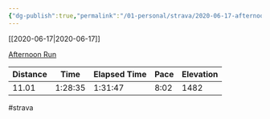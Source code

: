 ```yaml
---
{"dg-publish":true,"permalink":"/01-personal/strava/2020-06-17-afternoon-run/"}
---
```



[[2020-06-17\|2020-06-17]]

[Afternoon Run](https://www.strava.com/activities/3631530840)

| Distance | Time    | Elapsed Time | Pace | Elevation |
| -------- | ------- | ------------ | ---- | --------- |
| 11.01    | 1:28:35 | 1:31:47      | 8:02 | 1482      |




#strava
